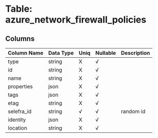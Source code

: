 # Table: azure_network_firewall_policies

## Columns 

|  Column Name   |  Data Type  | Uniq | Nullable | Description | 
|  ----  | ----  | ----  | ----  | ---- | 
| type | string | X | √ |  | 
| id | string | X | √ |  | 
| name | string | X | √ |  | 
| properties | json | X | √ |  | 
| tags | json | X | √ |  | 
| etag | string | X | √ |  | 
| selefra_id | string | √ | √ | random id | 
| identity | json | X | √ |  | 
| location | string | X | √ |  | 


